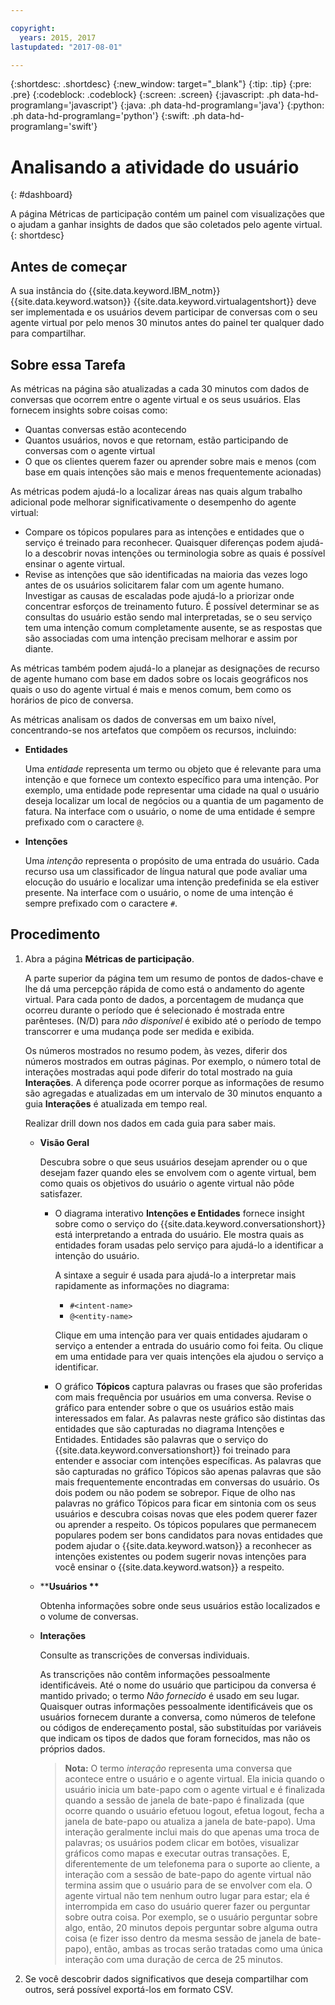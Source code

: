 ```yaml
---

copyright:
  years: 2015, 2017
lastupdated: "2017-08-01"

---
```


{:shortdesc: .shortdesc}
{:new_window: target="_blank"}
{:tip: .tip}
{:pre: .pre}
{:codeblock: .codeblock}
{:screen: .screen}
{:javascript: .ph data-hd-programlang='javascript'}
{:java: .ph data-hd-programlang='java'}
{:python: .ph data-hd-programlang='python'}
{:swift: .ph data-hd-programlang='swift'}

# Analisando a atividade do usuário
{: #dashboard}

A página Métricas de participação contém um painel com visualizações que o ajudam a ganhar insights de dados que são coletados pelo agente virtual.
{: shortdesc}

## Antes de começar

A sua instância do {{site.data.keyword.IBM_notm}} {{site.data.keyword.watson}} {{site.data.keyword.virtualagentshort}}
deve ser implementada e os usuários devem participar de conversas com o seu agente virtual por pelo menos 30 minutos antes do painel ter qualquer dado para
compartilhar.

## Sobre essa Tarefa

As métricas na página são atualizadas a cada 30 minutos com dados de conversas que ocorrem entre o agente virtual e os seus usuários. Elas fornecem insights sobre coisas como:

- Quantas conversas estão acontecendo
- Quantos usuários, novos e que retornam, estão participando de conversas com o agente virtual
- O que os clientes querem fazer ou aprender sobre mais e menos (com base em quais intenções são mais e menos frequentemente acionadas)

As métricas podem ajudá-lo a localizar áreas nas quais algum trabalho adicional pode melhorar significativamente o desempenho do agente virtual:

- Compare os tópicos populares para as intenções e entidades que o serviço é treinado para reconhecer. Quaisquer diferenças podem ajudá-lo a descobrir novas
intenções ou terminologia sobre as quais é possível ensinar o agente virtual.
- Revise as intenções que são identificadas na maioria das vezes logo antes de os usuários solicitarem falar com um agente humano. Investigar as causas de
escaladas pode ajudá-lo a priorizar onde concentrar esforços de treinamento futuro. É possível determinar se as consultas do usuário estão sendo mal interpretadas, se
o seu serviço tem uma intenção comum completamente ausente, se as respostas que são associadas com uma intenção precisam melhorar e assim por diante.

As métricas também podem ajudá-lo a planejar as designações de recurso de agente humano com base em dados sobre os locais geográficos nos quais o uso do agente
virtual é mais e menos comum, bem como os horários de pico de conversa.

As métricas analisam os dados de conversas em um baixo nível, concentrando-se nos artefatos que compõem os recursos, incluindo:

- **Entidades**

    Uma *entidade* representa um termo ou objeto que é relevante para uma intenção e que fornece um contexto específico para uma
intenção. Por exemplo, uma entidade pode representar uma cidade na qual o usuário deseja localizar um local de negócios ou a quantia de um pagamento de fatura. Na
interface com o usuário, o nome de uma entidade é sempre prefixado com o caractere `@`.

- **Intenções**

    Uma *intenção* representa o propósito de uma entrada do usuário. Cada recurso usa um classificador de língua natural que pode
avaliar uma elocução do usuário e localizar uma intenção predefinida se ela estiver presente. Na interface com o usuário, o nome de uma intenção é sempre prefixado
com o caractere `#`.

## Procedimento

1. Abra a página **Métricas de participação**.

    A parte superior da página tem um resumo de pontos de dados-chave e lhe dá uma percepção rápida de como está o andamento do agente virtual. Para cada ponto de
dados, a porcentagem de mudança que ocorreu durante o período que é selecionado é mostrada entre parênteses. (N/D) para *não disponível* é
exibido até o período de tempo transcorrer e uma mudança pode ser medida e exibida.

    Os números mostrados no resumo podem, às vezes, diferir dos números mostrados em outras páginas. Por exemplo, o número total de interações mostradas aqui
pode diferir do total mostrado na guia **Interações**. A diferença pode ocorrer porque as informações de resumo são agregadas e atualizadas em um
intervalo de 30 minutos enquanto a guia **Interações** é atualizada em tempo real.

    Realizar drill down nos dados em cada guia para saber mais.
    - **<b>Visão Geral**</b>

        Descubra sobre o que seus usuários desejam aprender ou o que desejam fazer quando eles se envolvem com o agente virtual, bem como quais os objetivos
do usuário o agente virtual não pôde satisfazer.
        - O diagrama interativo **Intenções e Entidades** fornece insight sobre como o serviço do
{{site.data.keyword.conversationshort}} está interpretando a entrada do usuário. Ele mostra quais as entidades foram usadas pelo serviço para ajudá-lo a
identificar a intenção do usuário.

            A sintaxe a seguir é usada para ajudá-lo a interpretar mais rapidamente as informações no diagrama:
            - `#<intent-name>`
            - `@<entity-name>`

            Clique em uma intenção para ver quais entidades ajudaram o serviço a entender a entrada do usuário como foi feita. Ou clique em uma entidade para
ver quais intenções ela ajudou o serviço a identificar.

        - O gráfico **Tópicos** captura palavras ou frases que são proferidas com mais frequência por usuários em uma conversa. Revise o
gráfico para entender sobre o que os usuários estão mais interessados em falar. As palavras neste gráfico são distintas das entidades que são capturadas no diagrama
Intenções e Entidades. Entidades são palavras que o serviço do {{site.data.keyword.conversationshort}} foi treinado para entender e associar com intenções
específicas. As palavras que são capturadas no gráfico Tópicos são apenas palavras que são mais frequentemente encontradas em conversas do usuário. Os dois podem ou
não podem se sobrepor. Fique de olho nas palavras no gráfico Tópicos para ficar em sintonia com os seus usuários e descubra coisas novas que eles podem querer fazer
ou aprender a respeito. Os tópicos populares que permanecem populares podem ser bons candidatos para novas entidades que podem ajudar o
{{site.data.keyword.watson}} a reconhecer as intenções existentes ou podem sugerir novas intenções para você ensinar o {{site.data.keyword.watson}}
a respeito.

    - **<b>Usuários
**</b>

        Obtenha informações sobre onde seus usuários estão localizados e o volume de conversas.

    - **<b>Interações**</b>

        Consulte as transcrições de conversas individuais.

        As transcrições não contêm informações pessoalmente identificáveis. Até o nome do usuário que participou da conversa é mantido privado; o termo
*Não fornecido* é usado em seu lugar. Quaisquer outras informações pessoalmente identificáveis que os usuários fornecem durante a conversa,
como números de telefone ou códigos de endereçamento postal, são substituídas por variáveis que indicam os tipos de dados que foram fornecidos, mas não os próprios dados.

        > **Nota:** O termo *interação* representa uma conversa que acontece entre o usuário e o agente virtual. Ela inicia quando o
usuário inicia um bate-papo com o agente virtual e é finalizada quando a sessão de janela de bate-papo é finalizada (que ocorre quando o usuário efetuou logout,
efetua logout, fecha a janela de bate-papo ou atualiza a janela de bate-papo). Uma interação geralmente inclui mais do que apenas uma troca de palavras; os usuários
podem clicar em botões, visualizar gráficos como mapas e executar outras transações. E, diferentemente de um telefonema para o suporte ao cliente, a interação com a
sessão de bate-papo do agente virtual não termina assim que o usuário para de se envolver com ela. O agente virtual não tem nenhum outro lugar para estar; ela é
interrompida em caso do usuário querer fazer ou perguntar sobre outra coisa. Por exemplo, se o usuário perguntar sobre algo, então, 20 minutos depois perguntar sobre
alguma outra coisa (e fizer isso dentro da mesma sessão de janela de bate-papo), então, ambas as trocas serão tratadas como uma única interação com uma duração de
cerca de 25 minutos.
1. Se você descobrir dados significativos que deseja compartilhar com outros, será possível exportá-los em formato CSV.

